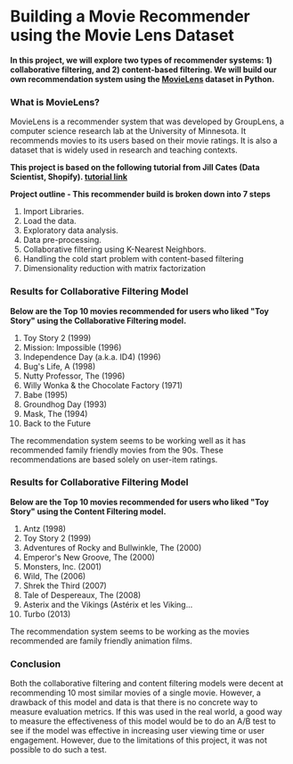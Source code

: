 # Building a Movie Recommender using the Movie Lens Dataset

**In this project, we will explore two types of recommender systems: 1) collaborative filtering, and 2) content-based filtering. We will build our own recommendation system using the [MovieLens](https://movielens.org/home) dataset in Python.**

### What is MovieLens?

MovieLens is a recommender system that was developed by GroupLens, a computer science research lab at the University of Minnesota. It recommends movies to its users based on their movie ratings. It is also a dataset that is widely used in research and teaching contexts.

**This project is based on the following tutorial from Jill Cates (Data Scientist, Shopify). [tutorial link](https://www.youtube.com/watch?v=XfAe-HLysOM)**

**Project outline - This recommender build is broken down into 7 steps**

1. Import Libraries.
2. Load the data.
3. Exploratory data analysis.
4. Data pre-processing.
5. Collaborative filtering using K-Nearest Neighbors.
6. Handling the cold start problem with content-based filtering
7. Dimensionality reduction with matrix factorization

### Results for Collaborative Filtering Model

**Below are the Top 10 movies recommended for users who liked "Toy Story" using the Collaborative Filtering model.**

1. Toy Story 2 (1999)
2. Mission: Impossible (1996)
3. Independence Day (a.k.a. ID4) (1996)
4. Bug's Life, A (1998)
5. Nutty Professor, The (1996)
6. Willy Wonka & the Chocolate Factory (1971)
7. Babe (1995)
8. Groundhog Day (1993)
9. Mask, The (1994)
10. Back to the Future

The recommendation system seems to be working well as it has recommended family friendly movies from the 90s. These recommendations are based solely on user-item ratings.

### Results for Collaborative Filtering Model

**Below are the Top 10 movies recommended for users who liked "Toy Story" using the Content Filtering model.**

1. Antz (1998)
2. Toy Story 2 (1999)
3. Adventures of Rocky and Bullwinkle, The (2000)
4. Emperor's New Groove, The (2000)
5. Monsters, Inc. (2001)
6. Wild, The (2006)
7. Shrek the Third (2007)
8. Tale of Despereaux, The (2008)
9. Asterix and the Vikings (Astérix et les Viking...
10. Turbo (2013)

The recommendation system seems to be working as the movies recommended are family friendly animation films.

### Conclusion

Both the collaborative filtering and content filtering models were decent at recommending 10 most similar movies of a single movie. However, a drawback of this model and data is that there is no concrete way to measure evaluation metrics. If this was used in the real world, a good way to measure the effectiveness of this model would be to do an A/B test to see if the model was effective in increasing user viewing time or user engagement. However, due to the limitations of this project, it was not possible to do such a test.



